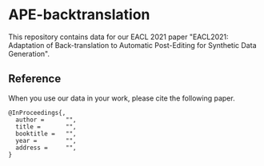 # APE-backtranslation
This repository contains data for our EACL 2021 paper "EACL2021: Adaptation of Back-translation to Automatic Post-Editing for Synthetic Data Generation".


## Reference
When you use our data in your work, please cite the following paper.
```
@InProceedings{,
  author =      "",
  title =       "",
  booktitle =   "",
  year =        "",
  address =     "",
}
```
